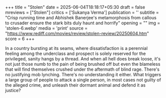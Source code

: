 +++
title = "Stolen"
date = 2025-06-04T18:18:17+05:30
draft = false
mreviews = ["Stolen"]
critics = ['Sukanya Verma']
publication = ''
subtitle = "Crisp running time and Abhishek Banerjee's metamorphosis from callous to crusader ensure the stark bits duly haunt and horrify"
opening = ""
img = 'stolen-6.webp'
media = 'print'
source = "https://www.rediff.com/movies/review/stolen-review/20250604.htm"
score = 6
+++

In a country bursting at its seams, where dissatisfaction is a perennial feeling among the underclass and prospect is solely reserved for the privileged, sanity hangs by a thread. And when all hell does break loose, it's not just those numb to the pain of being brushed off but even the blameless that will find themselves crushed under the aftermath of blind rage. There's no justifying mob lynching. There's no understanding it either. What triggers a large group of people to attack a single person, in most cases not guilty of the alleged crime, and unleash their dormant animal and defend it as justice?
